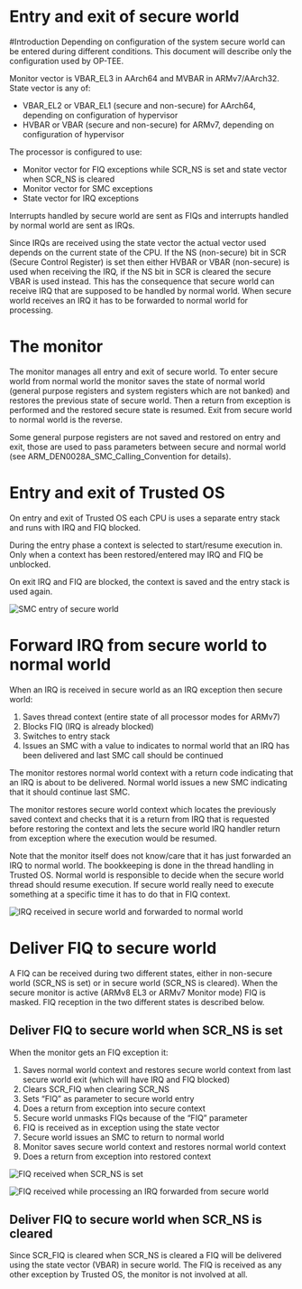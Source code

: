 Entry and exit of secure world
==============================

#Introduction
Depending on configuration of the system secure world can be entered during
different conditions. This document will describe only the configuration
used by OP-TEE.

Monitor vector is VBAR_EL3 in AArch64 and MVBAR in ARMv7/AArch32. State
vector is any of:
* VBAR_EL2 or VBAR_EL1 (secure and non-secure) for AArch64, depending on
  configuration of hypervisor
* HVBAR or VBAR (secure and non-secure) for ARMv7, depending on
  configuration of hypervisor

The processor is configured to use:
* Monitor vector for FIQ exceptions while SCR_NS is set and state vector
  when SCR_NS is cleared
* Monitor vector for SMC exceptions
* State vector for IRQ exceptions

Interrupts handled by secure world are sent as FIQs and interrupts handled
by normal world are sent as IRQs.

Since IRQs are received using the state vector the actual vector used
depends on the current state of the CPU. If the NS (non-secure) bit in SCR
(Secure Control Register) is set then either HVBAR or VBAR (non-secure) is
used when receiving the IRQ, if the NS bit in SCR is cleared the secure
VBAR is used instead. This has the consequence that secure world can
receive IRQ that are supposed to be handled by normal world. When secure
world receives an IRQ it has to be forwarded to normal world for
processing.

# The monitor
The monitor manages all entry and exit of secure world. To enter secure
world from normal world the monitor saves the state of normal world
(general purpose registers and system registers which are not banked) and
restores the previous state of secure world. Then a return from exception
is performed and the restored secure state is resumed. Exit from secure
world to normal world is the reverse.

Some general purpose registers are not saved and restored on entry and
exit, those are used to pass parameters between secure and normal world
(see ARM_DEN0028A_SMC_Calling_Convention for details).

# Entry and exit of Trusted OS
On entry and exit of Trusted OS each CPU is uses a separate entry stack and
runs with IRQ and FIQ blocked.

During the entry phase a context is selected to start/resume execution in.
Only when a context has been restored/entered may IRQ and FIQ be unblocked.

On exit IRQ and FIQ are blocked, the context is saved and the entry stack
is used again.

![SMC entry of secure world](images/interrupt_handling/tee_invoke.png "SMC entry of secure world")

# Forward IRQ from secure world to normal world
When an IRQ is received in secure world as an IRQ exception then secure world:

1. Saves thread context (entire state of all processor modes for ARMv7)
2. Blocks FIQ (IRQ is already blocked)
3. Switches to entry stack
4. Issues an SMC with a value to indicates to normal world that an IRQ has
   been delivered and last SMC call should be continued

The monitor restores normal world context with a return code indicating
that an IRQ is about to be delivered. Normal world issues a new SMC
indicating that it should continue last SMC.

The monitor restores secure world context which locates the previously
saved context and checks that it is a return from IRQ that is requested
before restoring the context and lets the secure world IRQ handler return
from exception where the execution would be resumed.

Note that the monitor itself does not know/care that it has just forwarded
an IRQ to normal world. The bookkeeping is done in the thread handling in
Trusted OS. Normal world is responsible to decide when the secure world
thread should resume execution. If secure world really need to execute
something at a specific time it has to do that in FIQ context.

![IRQ received in secure world and forwarded to normal world](images/interrupt_handling/irq.png "IRQ received in secure world and forwarded to normal world")

# Deliver FIQ to secure world
A FIQ can be received during two different states, either in non-secure
world (SCR_NS is set) or in secure world (SCR_NS is cleared). When the
secure monitor is active (ARMv8 EL3 or ARMv7 Monitor mode) FIQ is masked.
FIQ reception in the two different states is described below.

## Deliver FIQ to secure world when SCR_NS is set
When the monitor gets an FIQ exception it:

1. Saves normal world context and restores secure world context from last
   secure world exit (which will have IRQ and FIQ blocked)
2. Clears SCR_FIQ when clearing SCR_NS
3. Sets “FIQ” as parameter to secure world entry
4. Does a return from exception into secure context
5. Secure world unmasks FIQs because of the “FIQ” parameter
6. FIQ is received as in exception using the state vector
7. Secure world issues an SMC to return to normal world
8. Monitor saves secure world context and restores normal world context
9. Does a return from exception into restored context

![FIQ received when SCR_NS is set](images/interrupt_handling/fiq.png "FIQ received when SCR_NS is set")

![FIQ received while processing an IRQ forwarded from secure world](images/interrupt_handling/irq_fiq.png "FIQ received while processing an IRQ forwarded from secure world")

## Deliver FIQ to secure world when SCR_NS is cleared
Since SCR_FIQ is cleared when SCR_NS is cleared a FIQ will be delivered
using the state vector (VBAR) in secure world. The FIQ is received as any
other exception by Trusted OS, the monitor is not involved at all.
